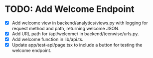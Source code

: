 # TODO: Add Welcome Endpoint

- [x] Add welcome view in backend/analytics/views.py with logging for request method and path, returning welcome JSON.
- [x] Add URL path for /api/welcome/ in backend/teenwise/urls.py.
- [x] Add welcome function in lib/api.ts.
- [x] Update app/test-api/page.tsx to include a button for testing the welcome endpoint.
